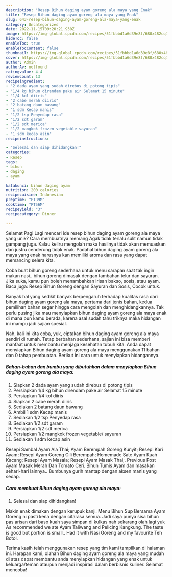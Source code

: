 ```yaml
---
description: "Resep Bihun daging ayam goreng ala maya yang Enak"
title: "Resep Bihun daging ayam goreng ala maya yang Enak"
slug: 643-resep-bihun-daging-ayam-goreng-ala-maya-yang-enak
category: Uncategorized
date: 2022-11-15T09:20:21.930Z
image: https://img-global.cpcdn.com/recipes/51fbbbd1a6d39e8f/680x482cq70/bihun-daging-ayam-goreng-ala-maya-foto-resep-utama.jpg
hideToc: false
enableToc: true
enableTocContent: false
thumbnail: https://img-global.cpcdn.com/recipes/51fbbbd1a6d39e8f/680x482cq70/bihun-daging-ayam-goreng-ala-maya-foto-resep-utama.jpg
cover: https://img-global.cpcdn.com/recipes/51fbbbd1a6d39e8f/680x482cq70/bihun-daging-ayam-goreng-ala-maya-foto-resep-utama.jpg
author: Admin
authorAv: notfound
ratingvalue: 4.4
reviewcount: 13
recipeingredient:
- "2 dada ayam yang sudah direbus di potong tipis"
- "1/4 kg bihun direndam pake air Selamat 15 minute"
- "1/4 kol diiris"
- "2 cabe merah diiris"
- "2 batang daun bawang"
- "1 sdm Kecap manis"
- "1/2 tsp Penyedap rasa"
- "1/2 sdt garam"
- "1/2 sdt merica"
- "1/2 mangkok frozen vegetable sayuran"
- "1 sdm kecap asin"
recipeinstructions:

- "Selesai dan siap dihidangkan!"
categories:
- Resep
tags:
- bihun
- daging
- ayam

katakunci: bihun daging ayam 
nutrition: 200 calories
recipecuisine: Indonesian
preptime: "PT39M"
cooktime: "PT56M"
recipeyield: "3"
recipecategory: Dinner

---
```



Selamat Pagi Lagi mencari ide resep bihun daging ayam goreng ala maya yang unik? Cara membuatnya memang Agak tidak terlalu sulit namun tidak gampang juga. Kalau keliru mengolah maka hasilnya tidak akan memuaskan dan justru cenderung tidak enak. Padahal bihun daging ayam goreng ala maya yang enak harusnya kan memiliki aroma dan rasa yang dapat memancing selera kita.


Coba buat bihun goreng sederhana untuk menu sarapan saat tak ingin makan nasi.. bihun goreng dimasak dengan tambahan telur dan sayuran. Jika suka, kamu pun boleh menambahkan irisan bakso, sosis, atau ayam. Baca juga: Resep Bihun Goreng dengan Sayuran dan Sosis, Cocok untuk.

Banyak hal yang sedikit banyak berpengaruh terhadap kualitas rasa dari bihun daging ayam goreng ala maya, pertama dari jenis bahan, kedua pemilihan bahan segar hingga cara mengolah dan menghidangkannya. Tak perlu pusing jika mau menyiapkan bihun daging ayam goreng ala maya enak di mana pun kamu berada, karena asal sudah tahu triknya maka hidangan ini mampu jadi sajian spesial.


Nah, kali ini kita coba, yuk, ciptakan bihun daging ayam goreng ala maya sendiri di rumah. Tetap berbahan sederhana, sajian ini bisa memberi manfaat untuk membantu menjaga kesehatan tubuh kita. Anda dapat menyiapkan Bihun daging ayam goreng ala maya menggunakan 11 bahan dan 0 tahap pembuatan. Berikut ini cara untuk menyiapkan hidangannya.

<!--inarticleads1-->

##### Bahan-bahan dan bumbu yang dibutuhkan dalam menyiapkan Bihun daging ayam goreng ala maya:

1. Siapkan 2 dada ayam yang sudah direbus di potong tipis
1. Persiapkan 1/4 kg bihun direndam pake air Selamat 15 minute
1. Persiapkan 1/4 kol diiris
1. Siapkan 2 cabe merah diiris
1. Sediakan 2 batang daun bawang
1. Ambil 1 sdm Kecap manis
1. Sediakan 1/2 tsp Penyedap rasa
1. Sediakan 1/2 sdt garam
1. Persiapkan 1/2 sdt merica
1. Persiapkan 1/2 mangkok frozen vegetable/ sayuran
1. Sediakan 1 sdm kecap asin


Resepi Sambal Ayam Ala Thai; Ayam Berempah Goreng Kunyit; Resepi Kari Ayam; Resepi Ayam Goreng Cili Berempah; Homemade Sate Ayam Kuah Kacang; Resepi Ayam Masala; Resepi Ayam Masak Thai;. Previous Post Ayam Masak Merah Dan Tomato Ceri. Bihun Tumis Ayam dan masakan sehari-hari lainnya.. Bumbunya gurih mantap dengan aksen manis yang sedap. 

<!--inarticleads2-->

##### Cara membuat Bihun daging ayam goreng ala maya:


1. Selesai dan siap dihidangkan!

Makin enak dimakan dengan kerupuk kanji. Menu Bihun Sup Bersama Ayam Goreng ni pasti kena dengan citarasa semua. Jadi saya punya sisa bihun pas arisan dari baso kuah saya simpan di kulkas nah sekarang olah lagi yuk As recommended we ate Ayam Taliwang and Pelicing Kangkung. The taste is good but portion is small.. Had it with Nasi Goreng and my favourite Teh Botol. 

Terima kasih telah menggunakan resep yang tim kami tampilkan di halaman ini. Harapan kami, olahan Bihun daging ayam goreng ala maya yang mudah di atas dapat membantu anda menyiapkan hidangan yang enak untuk keluarga/teman ataupun menjadi inspirasi dalam berbisnis kuliner. Selamat mencoba!
